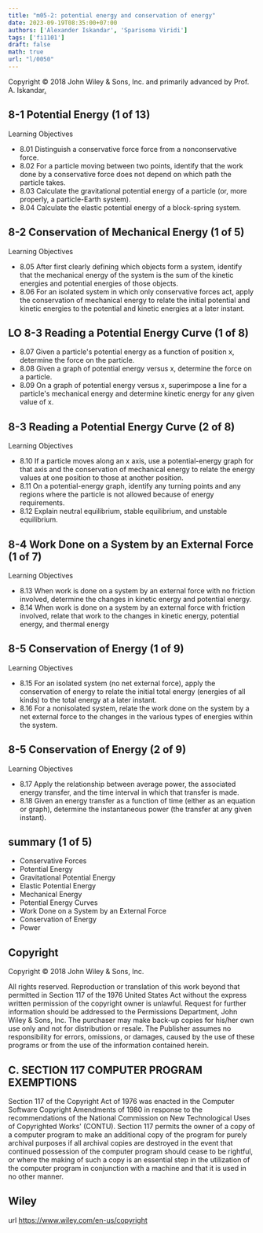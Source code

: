 ```yaml
---
title: "m05-2: potential energy and conservation of energy"
date: 2023-09-19T08:35:00+07:00
authors: ['Alexander Iskandar', 'Sparisoma Viridi']
tags: ['fi1101']
draft: false
math: true
url: "l/0050"
---
```

Copyright © 2018 John Wiley & Sons, Inc. and primarily advanced by Prof. A. Iskandar[.](https://cdn-edunex.itb.ac.id/27677-Elementary-Physics-I/16710-Usaha-dan-Energi/1695084682997_Handout-FI1101-Module_05-2---ch08.pdf)


## 8-1 Potential Energy (1 of 13)
Learning Objectives
+ 8.01 Distinguish a conservative force force from a nonconservative force.
+ 8.02 For a particle moving between two points, identify that the work done by a conservative force does not depend on which path the particle takes.
+ 8.03 Calculate the gravitational potential energy of a particle (or, more properly, a particle-Earth system).
+ 8.04 Calculate the elastic potential energy of a block-spring system.


## 8-2 Conservation of Mechanical Energy (1 of 5)
Learning Objectives
+ 8.05 After first clearly defining which objects form a system, identify that the mechanical energy of the system is the sum of the kinetic energies and potential energies of those objects.
+ 8.06 For an isolated system in which only conservative forces act, apply the conservation of mechanical energy to relate the initial potential and kinetic energies to the potential and kinetic energies at a later instant.


## LO 8-3 Reading a Potential Energy Curve (1 of 8)
+ 8.07 Given a particle's potential energy as a function of position x, determine the force on the particle.
+ 8.08 Given a graph of potential energy versus x, determine the force on a particle.
+ 8.09 On a graph of potential energy versus x, superimpose a line for a particle's mechanical energy and determine kinetic energy for any given value of x.


## 8-3 Reading a Potential Energy Curve (2 of 8)
Learning Objectives
+ 8.10 If a particle moves along an x axis, use a potential-energy graph for that axis and the conservation of mechanical energy to relate the energy values at one position to those at another position.
+ 8.11 On a potential-energy graph, identify any turning points and any regions where the particle is not allowed because of energy requirements.
+ 8.12 Explain neutral equilibrium, stable equilibrium, and unstable equilibrium.


## 8-4 Work Done on a System by an External Force (1 of 7)
Learning Objectives
+ 8.13 When work is done on a system by an external force with no friction involved, determine the changes in kinetic energy and potential energy.
+ 8.14 When work is done on a system by an external force with friction involved, relate that work to the changes in kinetic energy, potential energy, and thermal energy


## 8-5 Conservation of Energy (1 of 9)
Learning Objectives
+ 8.15 For an isolated system (no net external force), apply the conservation of energy to relate the initial total energy (energies of all kinds) to the total energy at a later instant.
+ 8.16 For a nonisolated system, relate the work done on the system by a net external force to the changes in the various types of energies within the system.


## 8-5 Conservation of Energy (2 of 9)
Learning Objectives
+ 8.17 Apply the relationship between average power, the associated energy transfer, and the time interval in which that transfer is made.
+ 8.18 Given an energy transfer as a function of time (either as an equation or graph), determine the instantaneous power (the transfer at any given instant).


## summary (1 of 5)
+ Conservative Forces
+ Potential Energy
+ Gravitational Potential Energy
+ Elastic Potential Energy
+ Mechanical Energy
+ Potential Energy Curves
+ Work Done on a System by an External Force
+ Conservation of Energy
+ Power


## Copyright
Copyright © 2018 John Wiley & Sons, Inc.

All rights reserved. Reproduction or translation of this work beyond that permitted in Section 117 of the 1976 United States Act without the express written permission of the copyright owner is unlawful. Request for further information should be addressed to the Permissions Department, John Wiley & Sons, Inc. The purchaser may make back-up copies for his/her own use only and not for distribution or resale. The Publisher assumes no responsibility for errors, omissions, or damages, caused by the use of these programs or from the use of the information contained herein.


## C. SECTION 117 COMPUTER PROGRAM EXEMPTIONS
Section 117 of the Copyright Act of 1976 was enacted in the Computer Software Copyright Amendments of 1980 in response to the recommendations of the National Commission on New Technological Uses of Copyrighted Works' (CONTU). Section 117 permits the owner of a copy of a computer program to make an additional copy of the program for purely archival purposes if all archival copies are destroyed in the event that continued possession of the computer program should cease to be rightful, or where the making of such a copy is an essential step in the utilization of the computer program in conjunction with a machine and that it is used in no other manner.


## Wiley
url https://www.wiley.com/en-us/copyright